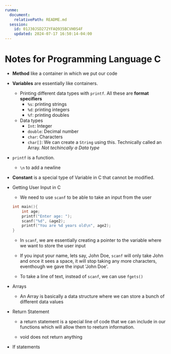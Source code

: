 ```yaml
---
runme:
  document:
    relativePath: README.md
  session:
    id: 01J30JSD272YFAQ935BCVH0S4F
    updated: 2024-07-17 16:50:14-04:00
---
```


# Notes for Programming Language C

- **Method** like a container in which we put our code

- **Variables** are essentially like containers.

    - Printing different data types with `printf`. All these are **format specifiers**
        - `%s`: printing strings
        - `%d`: printing integers
        - `%f`: printing doubles
    - Data types
        - `Int`: Integer
        - `double`: Decimal number
        - `char`: Characters
        - `char[]`: We can create a `String` using this. Technically called an Array. *Not techincally a Data type*

- `printf` is a function. 

    - `\n` to add a newline

- **Constant** is a special type of Variable in C that cannot be modified. 

- Getting User Input in C
    - We need to use `scanf` to be able to take an input from the user

    ```c
    int main(){
        int age;
        printf("Enter age: ");
        scanf("%d", &age2);
        printf("You are %d years old\n", age2);
    }
    ```
    - In `scanf`, we are essentially creating a pointer to the variable where we want to store the user input
    
    - If you input your name, lets say, John Doe, `scanf` will only take John and once it sees a space, it will stop taking any more characters, eventhough we gave the input 'John Doe'.

    - To take a line of text, instead of `scanf`, we can use `fgets()`

- Arrays
    - An Array is basically a data structure where we can store a bunch of different data values

- Return Statement
    - a return statement is a special line of code that we can include in our functions which will allow them to reeturn information.

    - void does not return anything

- If statements